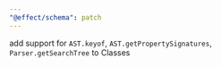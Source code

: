 ```yaml
---
"@effect/schema": patch
---
```


add support for `AST.keyof`, `AST.getPropertySignatures`, `Parser.getSearchTree` to Classes

